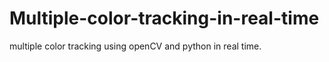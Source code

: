 # Multiple-color-tracking-in-real-time
multiple color tracking using openCV and python in real time.
